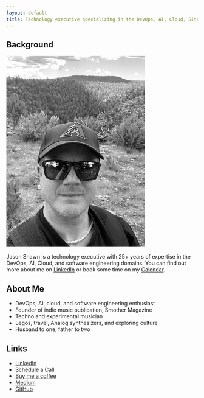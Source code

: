 ```yaml
---
layout: default
title: Technology executive specializing in the DevOps, AI, Cloud, Site Reliability, and Software Engineering domains
---
```


## Background
![Jason Shawn Avatar](/img/jason-arizona-bg.png)

Jason Shawn is a technology executive with 25+ years of expertise in the DevOps, AI, Cloud, and software engineering domains. You can find out more about me on [LinkedIn](https://www.linkedin.com/in/jasonshawn) or book some time on my [Calendar](https://calendly.com/jasonshawn/).

## About Me
- DevOps, AI, cloud, and software engineering enthusiast
- Founder of indie music publication, Smother Magazine
- Techno and experimental musician
- Legos, travel, Analog synthesizers, and exploring culture
- Husband to one, father to two

## Links
- [LinkedIn](https://www.linkedin.com/in/jasonshawn)
- [Schedule a Call](https://calendly.com/jasonshawn/)
- [Buy me a coffee](https://buymeacoffee.com/jshawn)
- [Medium](https://medium.com/@jason.shawn)
- [GitHub](https://github.com/jasonshawn)
